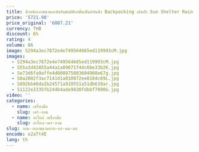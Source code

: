 ```yaml
---
title: น้ําหนักเบาขนาดกะทัดรัดมัลติฟังก์ชั่นเต็นท์กันน้ํา Backpacking เดินป่า Sun Shelter Rain Fly Rain Fly Tarp POLE อุปกรณ์เสริม Camping
price: '5721.98'
price_original: '6087.21'
currency: THB
discount: 6%
rating: 4
volume: 86
image: S294a3ec7872e4e749564665ed119993cM.jpg
images:
  - S294a3ec7872e4e749564665ed119993cM.jpg
  - S55a3d42855a44a1a89671f44c6be33b2K.jpg
  - Se73d6fa9affe4d008975083604908e67g.jpg
  - S8a2002f3ac7141d1a810072ee8184c69L.jpg
  - S892bb40da2b24571a919551a51db639ar.jpg
  - S1122e3335fb244b4ade9830fdbbf7090G.jpg
video: ''
categories:
  - name: เครื่องมือ
    slug: เคร-องม
  - name: อะไหล่ เครื่องมือ
    slug: อะไหล-เคร-องม
slug: าหน-กเบาขนาดกะท-ดร-ดม-ลต
encode: o2aTt4E
lang: th
---
```

  